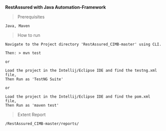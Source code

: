 
**RestAssured with Java Automation-Framework**



>Prerequisites

    Java, Maven

>How to run

    Navigate to the Project directory 'RestAssured_CIMB-master' using CLI.

    Then: > mvn test

    or

    Load the project in the Intellij/Eclipse IDE and find the testng.xml file,
    Then Run as 'TestNG Suite'

    or

    Load the project in the Intellij/Eclipse IDE and find the pom.xml file,
    Then Run as 'maven test'



>Extent Report

    /RestAssured_CIMB-master/reports/


